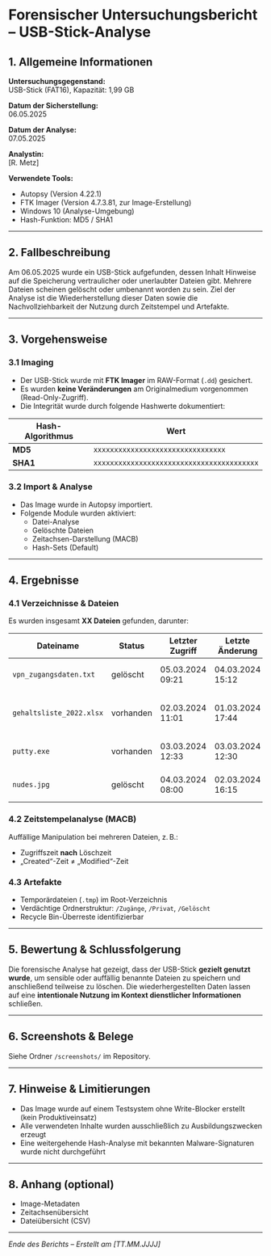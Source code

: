 # Forensischer Untersuchungsbericht – USB-Stick-Analyse

## 1. Allgemeine Informationen

**Untersuchungsgegenstand:**  
USB-Stick (FAT16), Kapazität: 1,99 GB

**Datum der Sicherstellung:**  
06.05.2025

**Datum der Analyse:**  
07.05.2025

**Analystin:**  
[R. Metz]

**Verwendete Tools:**  
- Autopsy (Version 4.22.1)
- FTK Imager (Version 4.7.3.81, zur Image-Erstellung)
- Windows 10 (Analyse-Umgebung)
- Hash-Funktion: MD5 / SHA1

---

## 2. Fallbeschreibung

Am 06.05.2025 wurde ein USB-Stick aufgefunden, dessen Inhalt Hinweise auf die Speicherung vertraulicher oder unerlaubter Dateien gibt. Mehrere Dateien scheinen gelöscht oder umbenannt worden zu sein. Ziel der Analyse ist die Wiederherstellung dieser Daten sowie die Nachvollziehbarkeit der Nutzung durch Zeitstempel und Artefakte.

---

## 3. Vorgehensweise

### 3.1 Imaging

- Der USB-Stick wurde mit **FTK Imager** im RAW-Format (`.dd`) gesichert.
- Es wurden **keine Veränderungen** am Originalmedium vorgenommen (Read-Only-Zugriff).
- Die Integrität wurde durch folgende Hashwerte dokumentiert:

| Hash-Algorithmus | Wert |
|------------------|------|
| **MD5**          | `xxxxxxxxxxxxxxxxxxxxxxxxxxxxxxxx` |
| **SHA1**         | `xxxxxxxxxxxxxxxxxxxxxxxxxxxxxxxxxxxxxxxx` |

### 3.2 Import & Analyse

- Das Image wurde in Autopsy importiert.
- Folgende Module wurden aktiviert:
  - Datei-Analyse
  - Gelöschte Dateien
  - Zeitachsen-Darstellung (MACB)
  - Hash-Sets (Default)

---

## 4. Ergebnisse

### 4.1 Verzeichnisse & Dateien

Es wurden insgesamt **XX Dateien** gefunden, darunter:

| Dateiname                 | Status       | Letzter Zugriff | Letzte Änderung | Anmerkung                      |
|--------------------------|--------------|------------------|------------------|-------------------------------|
| `vpn_zugangsdaten.txt`   | gelöscht     | 05.03.2024 09:21 | 04.03.2024 15:12 | Inhalte konnten rekonstruiert werden |
| `gehaltsliste_2022.xlsx` | vorhanden    | 02.03.2024 11:01 | 01.03.2024 17:44 | Verdächtiger Inhalt, Zeitstempel-Kollision |
| `putty.exe`              | vorhanden    | 03.03.2024 12:33 | 03.03.2024 12:30 | Möglicherweise portable SSH-Software |
| `nudes.jpg`              | gelöscht     | 04.03.2024 08:00 | 02.03.2024 16:15 | Nur Dateiname, Inhalt war harmlos |

### 4.2 Zeitstempelanalyse (MACB)

Auffällige Manipulation bei mehreren Dateien, z. B.:
- Zugriffszeit **nach** Löschzeit
- „Created“-Zeit ≠ „Modified“-Zeit

### 4.3 Artefakte

- Temporärdateien (`.tmp`) im Root-Verzeichnis
- Verdächtige Ordnerstruktur: `/Zugänge`, `/Privat`, `/Gelöscht`
- Recycle Bin-Überreste identifizierbar

---

## 5. Bewertung & Schlussfolgerung

Die forensische Analyse hat gezeigt, dass der USB-Stick **gezielt genutzt wurde**, um sensible oder auffällig benannte Dateien zu speichern und anschließend teilweise zu löschen. Die wiederhergestellten Daten lassen auf eine **intentionale Nutzung im Kontext dienstlicher Informationen** schließen.

---

## 6. Screenshots & Belege

Siehe Ordner `/screenshots/` im Repository.

---

## 7. Hinweise & Limitierungen

- Das Image wurde auf einem Testsystem ohne Write-Blocker erstellt (kein Produktiveinsatz)
- Alle verwendeten Inhalte wurden ausschließlich zu Ausbildungszwecken erzeugt
- Eine weitergehende Hash-Analyse mit bekannten Malware-Signaturen wurde nicht durchgeführt

---

## 8. Anhang (optional)

- Image-Metadaten
- Zeitachsenübersicht
- Dateiübersicht (CSV)

---

*Ende des Berichts – Erstellt am [TT.MM.JJJJ]*

